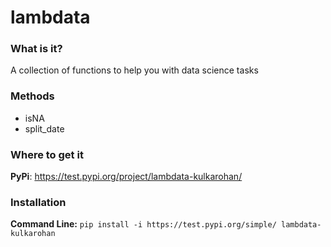 # lambdata 

### What is it?
A collection of functions to help you with data science tasks

### Methods
- isNA
- split_date

### Where to get it
**PyPi**: https://test.pypi.org/project/lambdata-kulkarohan/ <br />

### Installation
**Command Line:** `pip install -i https://test.pypi.org/simple/ lambdata-kulkarohan`
